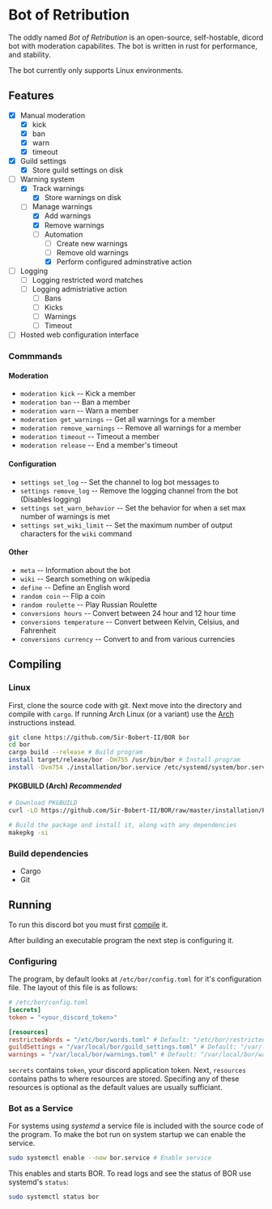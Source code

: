 # Bot of Retribution

The oddly named *Bot of Retribution* is an open-source, self-hostable,
dicord bot with moderation capabilites. The bot is written in rust for performance, and
stability.

The bot currently only supports Linux environments.

## Features

* [x] Manual moderation
  * [x] kick
  * [x] ban
  * [x] warn
  * [x] timeout

* [x] Guild settings
  * [x] Store guild settings on disk

* [ ] Warning system
  * [x] Track warnings
    * [x] Store warnings on disk
  * [ ] Manage warnings
    * [x] Add warnings
    * [x] Remove warnings
    * [ ] Automation
      * [ ] Create new warnings
      * [ ] Remove old warnings
      * [x] Perform configured adminstrative action
* [ ] Logging
  * [ ] Logging restricted word matches
  * [ ] Logging admistriative action
    * [ ] Bans
    * [ ] Kicks
    * [ ] Warnings
    * [ ] Timeout
* [ ] Hosted web configuration interface

### Commmands

#### Moderation

* `moderation kick` -- Kick a member
* `moderation ban` -- Ban a member
* `moderation warn` -- Warn a member
* `moderation get_warnings` -- Get all warnings for a member
* `moderation remove_warnings` -- Remove all warnings for a member
* `moderation timeout` -- Timeout a member
* `moderation release` -- End a member's timeout

#### Configuration

* `settings set_log` -- Set the channel to log bot messages to
* `settings remove_log` -- Remove the logging channel from the bot (Disables logging)
* `settings set_warn_behavior` -- Set the behavior for when a set max number of warnings is met
* `settings set_wiki_limit` -- Set the maximum number of output characters for the `wiki` command

#### Other

* `meta` -- Information about the bot
* `wiki` -- Search something on wikipedia
* `define` -- Define an English word
* `random coin` -- Flip a coin
* `random roulette` -- Play Russian Roulette
* `conversions hours` -- Convert between 24 hour and 12 hour time
* `conversions temperature` -- Convert between Kelvin, Celsius, and Fahrenheit
* `conversions currency` -- Convert to and from various currencies

## Compiling

### Linux

First, clone the source code with git. Next move into the directory and compile with
`cargo`. If running Arch Linux (or a variant) use the [Arch](#pkgbuild-arch-recommended)
instructions instead.

```sh
git clone https://github.com/Sir-Bobert-II/BOR bor
cd bor
cargo build --release # Build program
install target/release/bor -Dm755 /usr/bin/bor # Install program
install -Dvm754 ./installation/bor.service /etc/systemd/system/bor.service # Install systemd service
```

#### PKGBUILD (Arch) *Recommended*

```sh
# Download PKGBUILD
curl -LO https://github.com/Sir-Bobert-II/BOR/raw/master/installation/PKGBUILD

# Build the package and install it, along with any dependencies
makepkg -si
```

### Build dependencies

* Cargo
* Git

## Running

To run this discord bot you must first [compile](#compiling) it.

After building an executable program the next step is configuring it.

### Configuring

The program, by default looks at `/etc/bor/config.toml` for it's configuration file.
The layout of this file is as follows:

```Toml
# /etc/bor/config.toml
[secrets]
token = "<your_discord_token>"

[resources]
restrictedWords = "/etc/bor/words.toml" # Default: "/etc/bor/restricted_words.toml"
guildSettings = "/var/local/bor/guild_settings.toml" # Default: "/var/local/bor/guild_settings.toml"
warnings = "/var/local/bor/warnings.toml" # Default: "/var/local/bor/warnings.toml"
```

`secrets` contains `token`, your discord application token. Next, `resources` contains
paths to where resources are stored. Specifing any of these resources is optional as the default values are
usually sufficiant.

### Bot as a Service

For systems using *systemd* a service file is included with the source code of the program.
To make the bot run on system startup we can enable the service.

```sh
sudo systemctl enable --now bor.service # Enable service
```

This enables and starts BOR. To read logs and see the status of BOR use systemd's `status`:

```sh
sudo systemctl status bor
```
